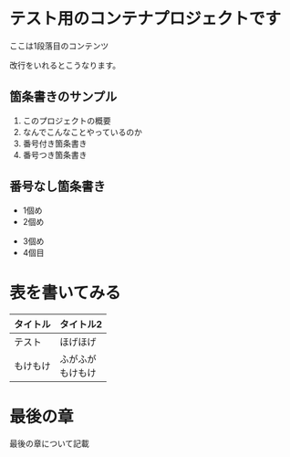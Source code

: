 # テスト用のコンテナプロジェクトです
ここは1段落目のコンテンツ

改行をいれるとこうなります。
## 箇条書きのサンプル
1. このプロジェクトの概要
1. なんでこんなことやっているのか
1. 番号付き箇条書き
2. 番号つき箇条書き

## 番号なし箇条書き
* 1個め
* 2個め
- 3個め
- 4個目

# 表を書いてみる
|タイトル   |タイトル2
|-- |--
|テスト| ほげほげ
|もけもけ | ふがふが<br>もけもけ

# 最後の章
最後の章について記載
